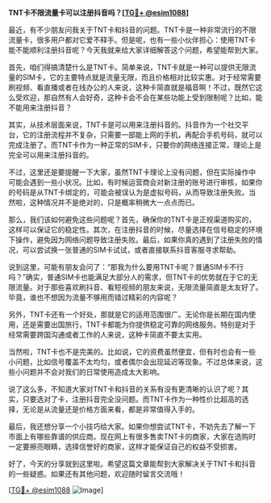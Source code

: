 **TNT卡不限流量卡可以注册抖音吗？[[TG💪+ @esim1088](https://t.me/s/esim1088)]**

最近，有不少朋友问我关于TNT卡和抖音的问题。TNT卡是一种非常流行的不限流量卡，很多用户都对它爱不释手。但是呢，也有一些小伙伴担心：使用TNT卡能不能顺利注册抖音呢？今天我就来给大家详细解答这个问题，希望能帮到大家。

首先，咱们得搞清楚什么是TNT卡。简单来说，TNT卡就是一种可以提供无限流量的SIM卡，它的主要特点就是流量无限，而且价格相对比较实惠。对于经常需要刷视频、看直播或者在线办公的人来说，这种卡简直就是福音啊！不过，既然它这么受欢迎，那自然有人会好奇，这种卡会不会在某些功能上受到限制呢？比如，能不能用来注册抖音？

其实，从技术层面来说，TNT卡是可以用来注册抖音的。抖音作为一个社交平台，它的注册流程并不复杂，只需要一部能上网的手机，再配合手机号码，就可以完成注册了。而TNT卡作为一种正常的SIM卡，只要你的网络连接正常，理论上是完全可以用来注册抖音的。

不过，这里还是要提醒一下大家，虽然TNT卡理论上没有问题，但在实际操作中可能会遇到一些小状况。比如，有时候运营商会对新注册的账号进行审核，如果你的号码是从TNT卡绑定的，可能会被误认为是虚拟号码，从而导致注册失败。当然啦，这种情况并不是绝对的，只是概率稍微大一点点而已。

那么，我们该如何避免这些问题呢？首先，确保你的TNT卡是正规渠道购买的，这样可以保证它的稳定性。其次，在注册抖音的时候，尽量选择在信号稳定的环境下操作，避免因为网络问题导致注册失败。最后，如果你真的遇到了注册失败的情况，可以尝试换一张普通的SIM卡试试，或者直接联系抖音客服寻求帮助。

说到这里，可能有朋友会问了：“那我为什么要用TNT卡呢？普通SIM卡不行吗？”确实，普通SIM卡也能满足大部分人的需求，但TNT卡的优势就在于它的无限流量。对于那些喜欢刷抖音、看短视频的朋友来说，无限流量简直是太友好了。毕竟，谁也不想因为流量不够用而错过精彩的内容呢？

另外，TNT卡还有一个好处，那就是它的适用范围很广。无论你是长期在国内使用，还是需要出国旅行，TNT卡都能为你提供稳定可靠的网络服务。特别是对于经常需要跨国沟通或者工作的人来说，这种卡简直不要太实用。

当然啦，TNT卡也不是完美的。比如说，它的资费虽然便宜，但有时也会有一些小问题，比如信号覆盖不太均匀，或者偶尔会出现延迟等现象。不过总体来说，这些小问题并不会对我们的日常使用造成太大影响。

说了这么多，不知道大家对TNT卡和抖音的关系有没有更清晰的认识了呢？其实，只要选对了卡，注册抖音完全没问题。而TNT卡作为一种性价比超高的选择，无论是从流量还是价格方面来看，都是非常值得入手的。

最后，我还想分享一个小技巧给大家。如果你想尝试TNT卡，不妨先去了解一下市面上有哪些靠谱的供应商。现在网上有很多售卖TNT卡的商家，大家在选购时一定要擦亮眼睛，选择信誉好的商家，这样才能保证自己的权益不受损害。

好了，今天的分享就到这里啦。希望这篇文章能帮到大家解决关于TNT卡和抖音的一些疑惑。如果还有其他问题，欢迎随时留言交流哦！

[[TG💪+ @esim1088](https://t.me/s/esim1088) ![Image](https://i.postimg.cc/4NQfJmqS/Snipaste-2025-05-13-00-14-12.png)]